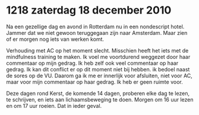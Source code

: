 # 1218 zaterdag 18 december 2010
Na een gezellige dag en avond in Rotterdam nu in een nondescript hotel. Jammer dat we niet gewoon teruggegaan zijn naar Amsterdam. Maar zien of er morgen nog iets van werken komt.

Verhouding met AC op het moment slecht. Misschien heeft het iets met de mindfulness training te maken. Ik voel me voortdurend weggezet door haar commentaar op mijn gedrag. Ik heb zelf ook veel commentaar op haar gedrag. Ik kan dit conflict er op dit moment niet bij hebben. ik bedoel naast de sores op de VU. Daarom ga ik me er innerlijk voor afsluiten, niet voor AC, maar voor mijn commentaar op haar gedrag. Ik heb er geen ruimte voor.

Deze dagen rond Kerst, de komende 14 dagen, proberen elke dag te lezen, te schrijven, en iets aan lichaamsbeweging te doen. Morgen om 16 uur lezen en om 17 uur roeien. Dat in ieder geval.